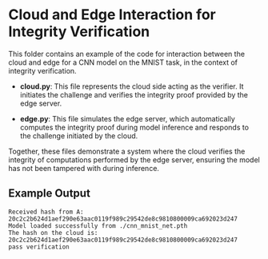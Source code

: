 # Cloud and Edge Interaction for Integrity Verification

This folder contains an example of the code for interaction between the cloud and edge for a CNN model on the MNIST task, in the context of integrity verification.

- **cloud.py**: This file represents the cloud side acting as the verifier. It initiates the challenge and verifies the integrity proof provided by the edge server.
  
- **edge.py**: This file simulates the edge server, which automatically computes the integrity proof during model inference and responds to the challenge initiated by the cloud.

Together, these files demonstrate a system where the cloud verifies the integrity of computations performed by the edge server, ensuring the model has not been tampered with during inference.

## Example Output

```plaintext
Received hash from A: 20c2c2b624d1aef290e63aac0119f989c29542de8c9810800009ca692023d247
Model loaded successfully from ./cnn_mnist_net.pth
The hash on the cloud is: 20c2c2b624d1aef290e63aac0119f989c29542de8c9810800009ca692023d247
pass verification

